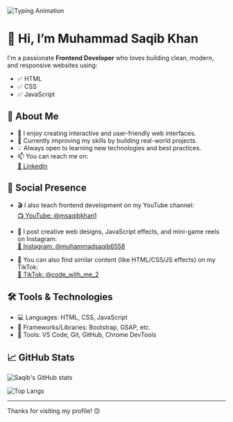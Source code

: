 ![Typing Animation](https://readme-typing-svg.demolab.com?font=Fira+Code&size=24&pause=1000&color=F70000&center=true&vCenter=true&width=435&lines=Hi+I'm+Muhammad+Saqib+Khan;Frontend+Developer;I+build+cool+websites!)
# 👋 Hi, I’m Muhammad Saqib Khan

I'm a passionate **Frontend Developer** who loves building clean, modern, and responsive websites using:

- ✅ HTML  
- ✅ CSS  
- ✅ JavaScript  

## 🚀 About Me

- 🔭 I enjoy creating interactive and user-friendly web interfaces.  
- 🌱 Currently improving my skills by building real-world projects.  
- 💡 Always open to learning new technologies and best practices.  
- 📫 You can reach me on:  
  [💼 LinkedIn](https://www.linkedin.com/in/m-saqib-khan-a64972338/)  

## 🎥 Social Presence

- 🎬 I also teach frontend development on my YouTube channel:  
  [📺 YouTube: @msaqibkhan1](https://www.youtube.com/@msaqibkhan1)

- 📱 I post creative web designs, JavaScript effects, and mini-game reels on Instagram:  
  [📸 Instagram: @muhammadsaqib6558](https://www.instagram.com/muhammadsaqib6558?igsh=MTA0MXhna3VkbGJvZA==)

- 🎯 You can also find similar content (like HTML/CSS/JS effects) on my TikTok:  
  [🎵 TikTok: @code_with_me_2](https://www.tiktok.com/@code_with_me_2?_t=ZN-8wp2VzybzYk&_r=1)

## 🛠️ Tools & Technologies

- 💻 Languages: HTML, CSS, JavaScript  
- 🧩 Frameworks/Libraries: Bootstrap, GSAP, etc.  
- 🔧 Tools: VS Code, Git, GitHub, Chrome DevTools  

## 📈 GitHub Stats

![Saqib's GitHub stats](https://github-readme-stats.vercel.app/api?username=SaqibKhan000&show_icons=true&theme=radical)

![Top Langs](https://github-readme-stats.vercel.app/api/top-langs/?username=SaqibKhan000&layout=compact&theme=radical)

---

Thanks for visiting my profile! 😊
